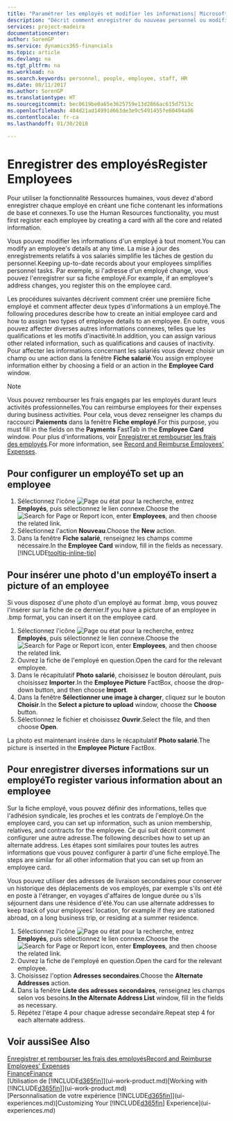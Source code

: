 ```yaml
---
title: "Paramétrer les employés et modifier les informations| Microsoft Docs"
description: "Décrit comment enregistrer du nouveau personnel ou modifier les informations concernant le personnel existant."
services: project-madeira
documentationcenter: 
author: SorenGP
ms.service: dynamics365-financials
ms.topic: article
ms.devlang: na
ms.tgt_pltfrm: na
ms.workload: na
ms.search.keywords: personnel, people, employee, staff, HR
ms.date: 08/11/2017
ms.author: SorenGP
ms.translationtype: HT
ms.sourcegitcommit: bec0619be0a65e3625759e13d2866ac615d7513c
ms.openlocfilehash: 484d21ad14991d663de3e9c5491455fe60494a06
ms.contentlocale: fr-ca
ms.lasthandoff: 01/30/2018

---
```

# <a name="register-employees"></a><span data-ttu-id="fb599-103">Enregistrer des employés</span><span class="sxs-lookup"><span data-stu-id="fb599-103">Register Employees</span></span>
<span data-ttu-id="fb599-104">Pour utiliser la fonctionnalité Ressources humaines, vous devez d'abord enregistrer chaque employé en créant une fiche contenant les informations de base et connexes.</span><span class="sxs-lookup"><span data-stu-id="fb599-104">To use the Human Resources functionality, you must first register each employee by creating a card with all the core and related information.</span></span>

<span data-ttu-id="fb599-105">Vous pouvez modifier les informations d'un employé à tout moment.</span><span class="sxs-lookup"><span data-stu-id="fb599-105">You can modify an employee's details at any time.</span></span> <span data-ttu-id="fb599-106">La mise à jour des enregistrements relatifs à vos salariés simplifie les tâches de gestion du personnel.</span><span class="sxs-lookup"><span data-stu-id="fb599-106">Keeping up-to-date records about your employees simplifies personnel tasks.</span></span> <span data-ttu-id="fb599-107">Par exemple, si l'adresse d'un employé change, vous pouvez l'enregistrer sur sa fiche employé.</span><span class="sxs-lookup"><span data-stu-id="fb599-107">For example, if an employee's address changes, you register this on the employee card.</span></span>

<span data-ttu-id="fb599-108">Les procédures suivantes décrivent comment créer une première fiche employé et comment affecter deux types d'informations à un employé.</span><span class="sxs-lookup"><span data-stu-id="fb599-108">The following procedures describe how to create an initial employee card and how to assign two types of employee details to an employee.</span></span> <span data-ttu-id="fb599-109">En outre, vous pouvez affecter diverses autres informations connexes, telles que les qualifications et les motifs d'inactivité.</span><span class="sxs-lookup"><span data-stu-id="fb599-109">In addition, you can assign various other related information, such as qualifications and causes of inactivity.</span></span> <span data-ttu-id="fb599-110">Pour affecter les informations concernant les salariés vous devez choisir un champ ou une action dans la fenêtre **Fiche salarié**.</span><span class="sxs-lookup"><span data-stu-id="fb599-110">You assign employee information either by choosing a field or an action in the **Employee Card** window.</span></span>

> [!NOTE]  
> <span data-ttu-id="fb599-111">Vous pouvez rembourser les frais engagés par les employés durant leurs activités professionnelles.</span><span class="sxs-lookup"><span data-stu-id="fb599-111">You can reimburse employees for their expenses during business activities.</span></span> <span data-ttu-id="fb599-112">Pour cela, vous devez renseigner les champs du raccourci **Paiements** dans la fenêtre **Fiche employé**.</span><span class="sxs-lookup"><span data-stu-id="fb599-112">For this purpose, you must fill in the fields on the **Payments** FastTab in the **Employee Card** window.</span></span> <span data-ttu-id="fb599-113">Pour plus d'informations, voir [Enregistrer et rembourser les frais des employés](finance-how-record-reimburse-employee-expenses.md).</span><span class="sxs-lookup"><span data-stu-id="fb599-113">For more information, see [Record and Reimburse Employees' Expenses](finance-how-record-reimburse-employee-expenses.md).</span></span>

## <a name="to-set-up-an-employee"></a><span data-ttu-id="fb599-114">Pour configurer un employé</span><span class="sxs-lookup"><span data-stu-id="fb599-114">To set up an employee</span></span>
1. <span data-ttu-id="fb599-115">Sélectionnez l'icône ![Page ou état pour la recherche](media/ui-search/search_small.png "icône Page ou état pour la recherche"), entrez **Employés**, puis sélectionnez le lien connexe.</span><span class="sxs-lookup"><span data-stu-id="fb599-115">Choose the ![Search for Page or Report](media/ui-search/search_small.png "Search for Page or Report icon") icon, enter **Employees**, and then choose the related link.</span></span>
2. <span data-ttu-id="fb599-116">Sélectionnez l'action **Nouveau**.</span><span class="sxs-lookup"><span data-stu-id="fb599-116">Choose the **New** action.</span></span>
3. <span data-ttu-id="fb599-117">Dans la fenêtre **Fiche salarié**, renseignez les champs comme nécessaire.</span><span class="sxs-lookup"><span data-stu-id="fb599-117">In the **Employee Card** window, fill in the fields as necessary.</span></span> [!INCLUDE[tooltip-inline-tip](includes/tooltip-inline-tip_md.md)]

## <a name="to-insert-a-picture-of-an-employee"></a><span data-ttu-id="fb599-118">Pour insérer une photo d'un employé</span><span class="sxs-lookup"><span data-stu-id="fb599-118">To insert a picture of an employee</span></span>
<span data-ttu-id="fb599-119">Si vous disposez d'une photo d'un employé au format .bmp, vous pouvez l'insérer sur la fiche de ce dernier.</span><span class="sxs-lookup"><span data-stu-id="fb599-119">If you have a picture of an employee in .bmp format, you can insert it on the employee card.</span></span>

1. <span data-ttu-id="fb599-120">Sélectionnez l'icône ![Page ou état pour la recherche](media/ui-search/search_small.png "icône Page ou état pour la recherche"), entrez **Employés**, puis sélectionnez le lien connexe.</span><span class="sxs-lookup"><span data-stu-id="fb599-120">Choose the ![Search for Page or Report](media/ui-search/search_small.png "Search for Page or Report icon") icon, enter **Employees**, and then choose the related link.</span></span>
2. <span data-ttu-id="fb599-121">Ouvrez la fiche de l'employé en question.</span><span class="sxs-lookup"><span data-stu-id="fb599-121">Open the card for the relevant employee.</span></span>
3. <span data-ttu-id="fb599-122">Dans le récapitulatif **Photo salarié**, choisissez le bouton déroulant, puis choisissez **Importer**.</span><span class="sxs-lookup"><span data-stu-id="fb599-122">In the **Employee Picture** FactBox, choose the drop-down button, and then choose **Import**.</span></span>
4. <span data-ttu-id="fb599-123">Dans la fenêtre **Sélectionner une image à charger**, cliquez sur le bouton **Choisir**.</span><span class="sxs-lookup"><span data-stu-id="fb599-123">In the **Select a picture to upload** window, choose the **Choose** button.</span></span>
5. <span data-ttu-id="fb599-124">Sélectionnez le fichier et choisissez **Ouvrir**.</span><span class="sxs-lookup"><span data-stu-id="fb599-124">Select the file, and then choose **Open**.</span></span>

<span data-ttu-id="fb599-125">La photo est maintenant insérée dans le récapitulatif **Photo salarié**.</span><span class="sxs-lookup"><span data-stu-id="fb599-125">The picture is inserted in the **Employee Picture** FactBox.</span></span>

## <a name="to-register-various-information-about-an-employee"></a><span data-ttu-id="fb599-126">Pour enregistrer diverses informations sur un employé</span><span class="sxs-lookup"><span data-stu-id="fb599-126">To register various information about an employee</span></span>
<span data-ttu-id="fb599-127">Sur la fiche employé, vous pouvez définir des informations, telles que l'adhésion syndicale, les proches et les contrats de l'employé.</span><span class="sxs-lookup"><span data-stu-id="fb599-127">On the employee card, you can set up information, such as union membership, relatives, and contracts for the employee.</span></span> <span data-ttu-id="fb599-128">Ce qui suit décrit comment configurer une autre adresse.</span><span class="sxs-lookup"><span data-stu-id="fb599-128">The following describes how to set up an alternate address.</span></span> <span data-ttu-id="fb599-129">Les étapes sont similaires pour toutes les autres informations que vous pouvez configurer à partir d'une fiche employé.</span><span class="sxs-lookup"><span data-stu-id="fb599-129">The steps are similar for all other information that you can set up from an employee card.</span></span>

<span data-ttu-id="fb599-130">Vous pouvez utiliser des adresses de livraison secondaires pour conserver un historique des déplacements de vos employés, par exemple s'ils ont été en poste à l'étranger, en voyages d'affaires de longue durée ou s'ils séjournent dans une résidence d'été.</span><span class="sxs-lookup"><span data-stu-id="fb599-130">You can use alternate addresses to keep track of your employees’ location, for example if they are stationed abroad, on a long business trip, or residing at a summer residence.</span></span>

1. <span data-ttu-id="fb599-131">Sélectionnez l'icône ![Page ou état pour la recherche](media/ui-search/search_small.png "icône Page ou état pour la recherche"), entrez **Employés**, puis sélectionnez le lien connexe.</span><span class="sxs-lookup"><span data-stu-id="fb599-131">Choose the ![Search for Page or Report](media/ui-search/search_small.png "Search for Page or Report icon") icon, enter **Employees**, and then choose the related link.</span></span>
2. <span data-ttu-id="fb599-132">Ouvrez la fiche de l'employé en question.</span><span class="sxs-lookup"><span data-stu-id="fb599-132">Open the card for the relevant employee.</span></span>
3. <span data-ttu-id="fb599-133">Choisissez l'option **Adresses secondaires**.</span><span class="sxs-lookup"><span data-stu-id="fb599-133">Choose the **Alternate Addresses** action.</span></span>
4. <span data-ttu-id="fb599-134">Dans la fenêtre **Liste des adresses secondaires**, renseignez les champs selon vos besoins.</span><span class="sxs-lookup"><span data-stu-id="fb599-134">**In the Alternate Address List** window, fill in the fields as necessary.</span></span>
5. <span data-ttu-id="fb599-135">Répétez l'étape 4 pour chaque adresse secondaire.</span><span class="sxs-lookup"><span data-stu-id="fb599-135">Repeat step 4 for each alternate address.</span></span>

## <a name="see-also"></a><span data-ttu-id="fb599-136">Voir aussi</span><span class="sxs-lookup"><span data-stu-id="fb599-136">See Also</span></span>
[<span data-ttu-id="fb599-137">Enregistrer et rembourser les frais des employés</span><span class="sxs-lookup"><span data-stu-id="fb599-137">Record and Reimburse Employees' Expenses</span></span>](finance-how-record-reimburse-employee-expenses.md)  
[<span data-ttu-id="fb599-138">Finance</span><span class="sxs-lookup"><span data-stu-id="fb599-138">Finance</span></span>](finance.md)  
<span data-ttu-id="fb599-139">[Utilisation de [!INCLUDE[d365fin](includes/d365fin_md.md)]](ui-work-product.md)</span><span class="sxs-lookup"><span data-stu-id="fb599-139">[Working with [!INCLUDE[d365fin](includes/d365fin_md.md)]](ui-work-product.md)</span></span>  
<span data-ttu-id="fb599-140">[Personnalisation de votre expérience [!INCLUDE[d365fin](includes/d365fin_md.md)]](ui-experiences.md)</span><span class="sxs-lookup"><span data-stu-id="fb599-140">[Customizing Your [!INCLUDE[d365fin](includes/d365fin_md.md)] Experience](ui-experiences.md)</span></span>

